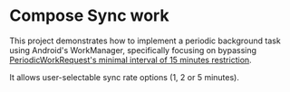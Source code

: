 # Compose Sync work
This project demonstrates how to implement a periodic background task using Android's WorkManager, specifically focusing on bypassing [PeriodicWorkRequest's minimal interval of 15 minutes restriction](https://developer.android.com/reference/androidx/work/PeriodicWorkRequest).

It allows user-selectable sync rate options (1, 2 or 5 minutes).
